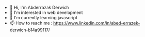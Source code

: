 - 👋 Hi, I'm Abderrazak Derwich
- 👀 I'm interested in web development
- 🌱 I'm currently learning javascript
- 📫 How to reach me  : https://www.linkedin.com/in/abed-errazek-derwich-b14a99117/


